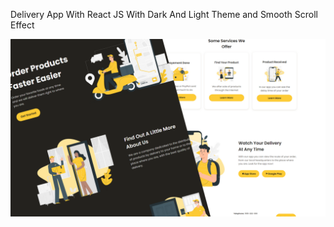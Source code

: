 Delivery App With React JS With Dark And Light Theme and Smooth Scroll Effect


<img src="./preview.png" raw=true style="margin-right: 10px;"/>